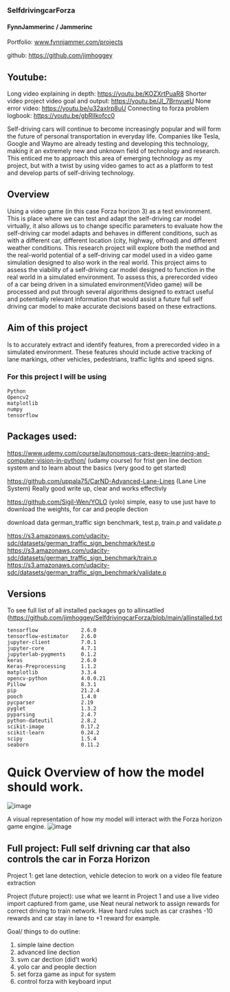 ### SelfdrivingcarForza

<h4>FynnJammerinc / Jammerinc</h4>

Portfolio: www.fynnjammer.com/projects

github: https://github.com/jimhoggey

## Youtube:
Long video explaining in depth: https://youtu.be/KOZXrtPuaR8 
Shorter video project video goal and output: https://youtu.be/Jl_7BrnvueU
None error video: https://youtu.be/u32axlrp8uU
Connecting to forza problem logbook: https://youtu.be/gbRIlkofcc0 

Self-driving cars will continue to become increasingly popular and will form the future of personal transportation in everyday life. Companies like Tesla, Google and Waymo are already testing and developing this technology, making it an extremely new and unknown field of technology and research. This enticed me to approach this area of emerging technology as my project, but with a twist by using video games to act as a platform to test and develop parts of self-driving technology.   

## Overview
Using a video game (in this case Forza horizon 3) as a test environment. This is place where we can test and adapt the self-driving car model virtually, it also allows us to change specific parameters to evaluate how the self-driving car model adapts and behaves in different conditions, such as with a different car, different location (city, highway, offroad) and different weather conditions.
This research project will explore both the method and the real-world potential of a self-driving car model used in a video game simulation designed to also work in the real world. This project aims to assess the viability of a self-driving car model designed to function in the real world in a simulated environment. To assess this, a prerecorded video of a car being driven in a simulated environment(Video game) will be processed and put through several algorithms designed to extract useful and potentially relevant information that would assist a future full self driving car model to make accurate decisions based on these extractions.

## Aim of this project
Is to accurately extract and identify features, from a prerecorded video in a simulated environment. These features should include active tracking of lane markings, other vehicles, pedestrians, traffic lights and speed signs. 

### For this project I will be using
```
Python
Opencv2
matplotlib
numpy
tensorflow
```
## Packages used:

https://www.udemy.com/course/autonomous-cars-deep-learning-and-computer-vision-in-python/ (udamy course) 
for frist gen line dection system and to learn about the basics (very good to get started)

https://github.com/uppala75/CarND-Advanced-Lane-Lines (Lane Line System)
Really good write up, clear and works effectivly 

https://github.com/Sigil-Wen/YOLO (yolo)
simple, easy to use just have to download the weights, for car and people dection

download data german_traffic sign benchmark, test.p, train.p and validate.p

https://s3.amazonaws.com/udacity-sdc/datasets/german_traffic_sign_benchmark/test.p
https://s3.amazonaws.com/udacity-sdc/datasets/german_traffic_sign_benchmark/train.p
https://s3.amazonaws.com/udacity-sdc/datasets/german_traffic_sign_benchmark/validate.p


## Versions
To see full list of all installed packages go to allinsatlled (https://github.com/jimhoggey/SelfdrivingcarForza/blob/main/allinstalled.txt
```
tensorflow              2.6.0
tensorflow-estimator    2.6.0
jupyter-client          7.0.1
jupyter-core            4.7.1
jupyterlab-pygments     0.1.2
keras                   2.6.0
Keras-Preprocessing     1.1.2
matplotlib              3.3.4
opencv-python           4.0.0.21
Pillow                  8.3.1
pip                     21.2.4
pooch                   1.4.0
pycparser               2.19
pyglet                  1.3.2
pyparsing               2.4.7
python-dateutil         2.8.2
scikit-image            0.17.2
scikit-learn            0.24.2
scipy                   1.5.4
seaborn                 0.11.2

```


# Quick Overview of how the model should work.
![image](https://user-images.githubusercontent.com/31178932/132157438-25501fe5-f405-4192-a834-ca0222e015a3.png)

A visual representation of how my model will interact with the Forza horizon game engine.
![image](https://user-images.githubusercontent.com/31178932/132157516-dd2e1aa5-8c7d-47cb-b9ef-1a010e3af4e2.png)

## Full project: Full self drivning car that also controls the car in Forza Horizon 
Project 1: get lane detection, vehicle detecion to work on a video file feature extraction

Project (future project): use what we learnt in Project 1 and use a live video import captured from game, use Neat neural network to assign rewards for correct driving to train network. Have hard rules such as car crashes -10 rewards and car stay in lane to +1 reward for example.

Goal/ things to do outline:

1. simple laine dection 
2. advanced line dection
3. svm car dection (did't work)
4. yolo car and people dection 
5. set forza game as input for system 
6. control forza with keyboard input
